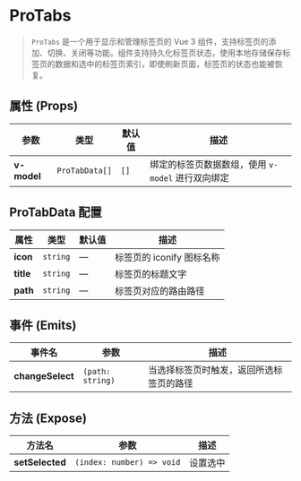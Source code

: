 # ProTabs

> `ProTabs` 是一个用于显示和管理标签页的 Vue 3 组件，支持标签页的添加、切换、关闭等功能。组件支持持久化标签页状态，使用本地存储保存标签页的数据和选中的标签页索引，即使刷新页面，标签页的状态也能被恢复。

<demo path="./components/DemoProTabs" />


## **属性 (Props)**

| 参数             | 类型             | 默认值         | 描述                             |
|----------------|----------------|-------------|--------------------------------|
| **v-model**    | `ProTabData[]` | `[]`        | 绑定的标签页数据数组，使用 `v-model` 进行双向绑定 |

## **ProTabData 配置**

| 属性        | 类型       | 默认值 | 描述                |
|-----------|----------|-----|-------------------|
| **icon**  | `string` | —   | 标签页的 iconify 图标名称 |
| **title** | `string` | —   | 标签页的标题文字          |
| **path**  | `string` | —   | 标签页对应的路由路径        |

## **事件 (Emits)**

| 事件名              | 参数               | 描述                   |
|------------------|------------------|----------------------|
| **changeSelect** | `(path: string)` | 当选择标签页时触发，返回所选标签页的路径 |

## **方法 (Expose)**

| 方法名             | 参数                        | 描述   |
|-----------------|---------------------------|------|
| **setSelected** | `(index: number) => void` | 设置选中 |

